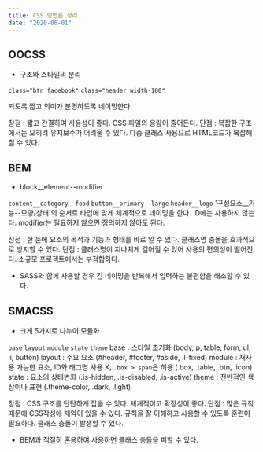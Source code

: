 ```yaml
---
title: CSS 방법론 정리
date: "2020-06-01"
---
```


## OOCSS
+ 구조와 스타일의 분리

```class="btn facebook"``` ```class="header width-100"```

되도록 짧고 의미가 분명하도록 네이밍한다. 

장점 : 짧고 간결하여 사용성이 좋다. CSS 파일의 용량이 줄어든다.
단점 : 복잡한 구조에서는 오히려 유지보수가 어려울 수 있다. 다중 클래스 사용으로 HTML코드가 복잡해질 수 있다.



## BEM
+ block__element--modifier 

```content__category--food``` ```button__primary--large``` ```header__logo```
'구성요소__기능--모양/상태'의 순서로 타입에 맞게 체계적으로 네이밍을 한다.
ID에는 사용하지 않는다.
modifier는 필요하지 않으면 정의하지 않아도 된다. 

장점 : 한 눈에 요소의 목적과 기능과 형태를 바로 알 수 있다. 클래스명 충돌을 효과적으로 방지할 수 있다.
단점 : 클래스명이 지나치게 길어질 수 있어 사용의 편의성이 떨어진다. 소규모 프로젝트에서는 부적합하다.

* SASS와 함께 사용할 경우 긴 네이밍을 반복해서 입력하는 불편함을 해소할 수 있다.



## SMACSS
+ 크게 5가지로 나누어 모듈화

```base``` ```layout``` ```module``` ```state``` ```theme```
base : 스타일 초기화 (body, p, table, form, ul, li, button)
layout : 주요 요소 (#header, #footer, #aside, .l-fixed)
module : 재사용 가능한 요소, ID와 태그명 사용 X, ```.box > span```은 허용 (.box, .table, .btn, .icon)
state : 요소의 상태변화 (.is-hidden, .is-disabled, .is-active)
theme : 전반적인 색상이나 표현 (.theme-color, .dark, .light)

장점 : CSS 구조를 탄탄하게 잡을 수 있다. 체계적이고 확장성이 좋다.
단점 : 많은 규칙 때문에 CSS작성에 제약이 있을 수 있다. 규칙을 잘 이해하고 사용할 수 있도록 훈련이 필요하다. 클래스 충돌이 발생할 수 있다.

* BEM과 적절히 혼용하여 사용하면 클래스 충돌을 피할 수 있다.
